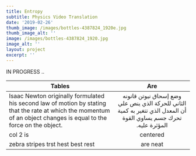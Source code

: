 ```yaml
---
title: Entropy
subtitle: Physics Video Translation
date: '2019-02-26'
thumb_image: /images/bottles-4387824_1920e.jpg
thumb_image_alt: ''
image: /images/bottles-4387824_1920.jpg
image_alt: ''
layout: project
excerpt: ''
---
```

IN PROGRESS ..

| Tables        | Are           |
| ------------- |:-------------:|
| Isaac Newton originally formulated his second law of motion by stating that the rate at which the momentum of an object changes is equal to the force on the object.     | <div dir="rtl"> وضع إسحاق نيوتن قانونه الثاني للحركة الذي ينص علي أن المعدل الذي تتغير به كمية تحرك جسم يساوي القوة المؤثرة عليه. </div> |
| col 2 is      | centered      |  
| zebra stripes trst hest best rest | are neat      |